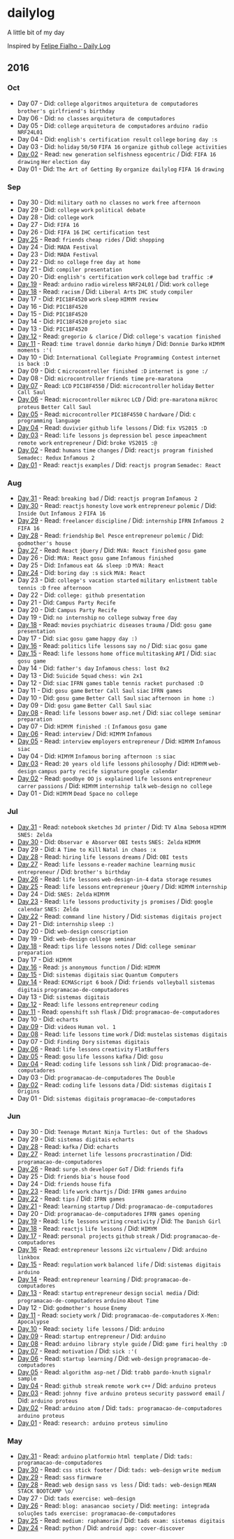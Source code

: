 # dailylog

A little bit of my day

Inspired by [Felipe Fialho - Daily Log](https://github.com/LFeh/dailylog)

## 2016

### Oct

- Day 07 - Did: `college` `algoritmos` `arquitetura de computadores` `brother's girlfriend's birthday`
- Day 06 - Did: `no classes` `arquitetura de computadores`
- Day 05 - Did: `college` `arquitetura de computadores` `arduino radio NRF24L01`
- Day 04 - Did: `english's certification result` `college` `boring day :s`
- Day 03 - Did: `holiday` `50/50` `FIFA 16` `organize github` `college activities`
- [Day 02](/log/2016-10-02.md) - Read: `new generation` `selfishness` `egocentric` / Did: `FIFA 16` `drawing` `Her` `election day`
- Day 01 - Did: `The Art of Getting By` `organize dailylog` `FIFA 16` `drawing`

### Sep

- Day 30 - Did: `military oath` `no classes` `no work` `free afternoon`
- Day 29 - Did: `college` `work` `political debate`
- Day 28 - Did: `college` `work`
- Day 27 - Did: `FIFA 16`
- Day 26 - Did: `FIFA 16` `IHC certification test`
- [Day 25](/log/2016-09-25.md) - Read: `friends` `cheap rides` / Did: `shopping`
- Day 24 - Did: `MADA Festival`
- Day 23 - Did: `MADA Festival`
- Day 22 - Did: `no college` `free day at home`
- Day 21 - Did: `compiler presentation`
- Day 20 - Did: `english's certification` `work` `college` `bad traffic :#`
- [Day 19](/log/2016-09-19.md) - Read: `arduino` `radio` `wireless` `NRF24L01` / Did: `work` `college`
- [Day 18](/log/2016-09-18.md) - Read: `racism` / Did: `Liberal Arts` `IHC study` `compiler`
- Day 17 - Did: `PIC18F4520` `work` `sleep` `HIMYM review`
- Day 16 - Did: `PIC18F4520`
- Day 15 - Did: `PIC18F4520`
- Day 14 - Did: `PIC18F4520` `projeto siac`
- Day 13 - Did: `PIC18F4520`
- [Day 12](/log/2016-09-12.md) - Read: `gregorio & clarice` / Did: `college's vacation finished`
- [Day 11](/log/2016-09-11.md) - Read: `time travel` `donnie darko` `himym` / Did: `Donnie Darko` `HIMYM moments :'(`
- Day 10 - Did: `International Collegiate Programming Contest` `internet is back :D`
- Day 09 - Did: `C` `microcontroller finished :D` `internet is gone :/`
- Day 08 - Did: `microcontroller` `friends time` `pre-maratona`
- [Day 07](/log/2016-09-07.md) - Read: `LCD` `PIC18F4550` / Did: `microcontroller` `holiday` `Better Call Saul`
- [Day 06](/log/2016-09-06.md) - Read: `microcontroller` `mikroc` `LCD` / Did: `pre-maratona` `mikroc` `proteus` `Better Call Saul`
- [Day 05](/log/2016-09-05.md) - Read: `microcontroller` `PIC18F4550` `C` `hardware` / Did: `c programming language`
- [Day 04](/log/2016-09-04.md) - Read: `duvivier` `github` `life lessons` / Did: `fix VS2015 :D`
- [Day 03](/log/2016-09-03.md) - Read: `life lessons` `js` `depression` `bel pesce` `impeachment` `remote work` `entrepreneur` / Did: `broke VS2015 :@`
- [Day 02](/log/2016-09-02.md) - Read: `humans` `time` `changes` / Did: `reactjs program finished` `Semadec: Redux` `Infamous 2`
- [Day 01](/log/2016-09-01.md) - Read: `reactjs` `examples` / Did: `reactjs program` `Semadec: React`

### Aug

- [Day 31](/log/2016-08-31.md) - Read: `breaking bad` / Did: `reactjs program` `Infamous 2`
- [Day 30](/log/2016-08-30.md) - Read: `reactjs` `honesty` `love` `work` `entrepreneur` `polemic` / Did: `Inside Out` `Infamous 2` `FIFA 16`
- [Day 29](/log/2016-08-29.md) - Read: `freelancer` `discipline` / Did: `internship` `IFRN` `Infamous 2` `FIFA 16`
- [Day 28](/log/2016-08-28.md) - Read: `friendship` `Bel Pesce` `entrepreneur` `polemic` / Did: `godmother's house`
- [Day 27](/log/2016-08-27.md) - Read: `React` `jQuery` / Did: `MVA: React finished` `gosu game`
- Day 26 - Did: `MVA: React` `gosu game` `Infamous finished`
- Day 25 - Did: `Infamous` `eat && sleep :D` `MVA: React`
- [Day 24](/log/2016-08-24.md) - Did: `boring day :s` `sick` `MVA: React`
- Day 23 - Did: `college's vacation started` `military enlistment` `table tennis :D` `free afternoon`
- Day 22 - Did: `college: github presentation`
- Day 21 - Did: `Campus Party Recife`
- Day 20 - Did: `Campus Party Recife`
- Day 19 - Did: `no internship` `no college` `subway` `free day`
- [Day 18](/log/2016-08-18.md) - Read: `movies` `psychiatric diseases` `trauma` / Did: `gosu game presentation`
- Day 17 - Did: `siac` `gosu game` `happy day :)`
- [Day 16](/log/2016-08-16.md) - Read: `politics` `life lessons` `say no` / Did: `siac` `gosu game`
- [Day 15](/log/2016-08-15.md) - Read: `life lessons` `home office` `multitasking` `API` / Did: `siac` `gosu game`
- Day 14 - Did: `father's day` `Infamous` `chess: lost 0x2`
- Day 13 - Did: `Suicide Squad` `chess: win 2x1`
- Day 12 - Did: `siac` `IFRN games` `table tennis racket purchased :D`
- Day 11 - Did: `gosu game` `Better Call Saul` `siac` `IFRN games`
- Day 10 - Did: `gosu game` `Better Call Saul` `siac` `afternoon in home :)`
- Day 09 - Did: `gosu game` `Better Call Saul` `siac`
- [Day 08](/log/2016-08-08.md) - Read: `life lessons` `bower` `asp.net` / Did: `siac` `college seminar preparation`
- Day 07 - Did: `HIMYM finished :(` `Infamous` `gosu game`
- [Day 06](/log/2016-08-06.md) - Read: `interview` / Did: `HIMYM` `Infamous`
- [Day 05](/log/2016-08-05.md) - Read: `interview` `employers` `entrepreneur` / Did: `HIMYM` `Infamous` `siac`
- Day 04 - Did: `HIMYM` `Infamous` `boring afternoon :s` `siac`
- [Day 03](/log/2016-08-03.md) - Read: `20 years old` `life lessons` `philosophy` / Did: `HIMYM` `web-design` `campus party recife signature` `google calendar`
- [Day 02](/log/2016-08-02.md) - Read: `goodbye OO` `js explained` `life lessons` `entrepreneur` `carrer` `passions`  / Did: `HIMYM` `internship talk` `web-design` `no college`
- Day 01 - Did: `HIMYM` `Dead Space` `no college`

### Jul

- [Day 31](/log/2016-07-31.md) - Read: `notebook` `sketches` `3d printer` / Did: `TV Alma Sebosa` `HIMYM` `SNES: Zelda`
- [Day 30](/log/2016-07-30.md) - Did: `Observar e Absorver` `OBI tests` `SNES: Zelda` `HIMYM`
- Day 29 - Did: `A Time to Kill` `Natal in chaos :x`
- [Day 28](/log/2016-07-28.md) - Read: `hiring` `life lessons` `dreams` / Did: `OBI tests`
- [Day 27](/log/2016-07-27.md) - Read: `life lessons` `e-reader` `machine learning` `music` `entrepreneur` / Did: `brother's birthday`
- [Day 26](/log/2016-07-26.md) - Read: `life lessons` `web-design-in-4` `data storage` `resumes`
- [Day 25](/log/2016-07-25.md) - Read: `life lessons` `entrepreneur` `jQuery` / Did: `HIMYM` `internship`
- Day 24 - Did: `SNES: Zelda` `HIMYM`
- [Day 23](/log/2016-07-23.md) - Read: `life lessons` `productivity` `js promises` / Did: `google calendar` `SNES: Zelda`
- [Day 22](/log/2016-07-22.md) - Read: `command line history` / Did: `sistemas digitais project`
- Day 21 - Did: `internship` `sleep :)`
- Day 20 - Did: `web-design` `conscription`
- Day 19 - Did: `web-design` `college seminar`
- [Day 18](/log/2016-07-18.md) - Read: `tips` `life lessons` `notes` / Did: `college seminar preparation`
- Day 17 - Did: `HIMYM`
- [Day 16](/log/2016-07-16.md) - Read: `js` `anonymous function` / Did: `HIMYM`
- [Day 15](/log/2016-07-15.md) - Did: `sistemas digitais` `siac` `Quantum Computers`
- [Day 14](/log/2016-07-14.md) - Read: `ECMAScript 6` `book` /  Did: `friends volleyball` `sistemas digitais` `programacao-de-computadores`
- Day 13 - Did: `sistemas digitais`
- [Day 12](/log/2016-07-12.md) - Read: `life lessons` `entrepreneur` `coding`
- [Day 11](/log/2016-07-11.md) - Read: `openshift` `ssh` `flask` / Did: `programacao-de-computadores`
- Day 10 - Did: `echarts`
- [Day 09](/log/2016-07-09.md) - Did: `videos` `Human vol. 1`
- [Day 08](/log/2016-07-08.md) - Read: `life lessons` `time` `work` / Did: `mustelas` `sistemas digitais`
- Day 07 - Did: `Finding Dory` `sistemas digitais`
- [Day 06](/log/2016-07-06.md) - Read: `life lessons` `creativity` `FlatBuffers`
- [Day 05](/log/2016-07-05.md) - Read: `gosu` `life lessons` `kafka` / Did: `gosu`
- [Day 04](/log/2016-07-04.md) - Read: `coding` `life lessons` `ssh` `link` / Did: `programacao-de-computadores`
- Day 03 - Did: `programacao-de-computadores` `The Double`
- [Day 02](/log/2016-07-02.md) - Read: `coding` `life lessons` `data` / Did: `sistemas digitais` `I Origins`
- Day 01 - Did: `sistemas digitais` `programacao-de-computadores`

### Jun

- Day 30 - Did: `Teenage Mutant Ninja Turtles: Out of the Shadows`
- Day 29 - Did: `sistemas digitais` `echarts`
- [Day 28](/log/2016-06-28.md) - Read: `kafka` / Did: `echarts`
- [Day 27](/log/2016-06-27.md) - Read: `internet` `life lessons` `procrastination` / Did: `programacao-de-computadores`
- [Day 26](/log/2016-06-26.md) - Read: `surge.sh` `developer` `GoT` / Did: `friends` `fifa`
- Day 25 - Did: `friends` `bia's house` `food`
- Day 24 - Did: `friends` `house` `fifa`
- [Day 23](/log/2016-06-23.md) - Read: `life` `work` `chartjs` / Did: `IFRN games` `arduino`
- [Day 22](/log/2016-06-22.md) - Read: `tips` / Did: `IFRN games`
- [Day 21](/log/2016-06-21.md) - Read: `learning` `startup` / Did: `programacao-de-computadores`
- Day 20 - Did: `programacao-de-computadores` `IFRN games opening`
- [Day 19](/log/2016-06-19.md) - Read: `life lessons` `writing` `creativity` / Did: `The Danish Girl`
- [Day 18](/log/2016-06-18.md) - Read: `reactjs` `life lessons` / Did: `HIMYM`
- [Day 17](/log/2016-06-17.md) - Read: `personal projects` `github` `streak` / Did: `programacao-de-computadores`
- [Day 16](/log/2016-06-16.md) - Read: `entrepreneur` `lessons` `i2c` `virtualenv` / Did: `arduino` `linkbox`
- [Day 15](/log/2016-06-15.md) - Read: `regulation` `work` `balanced life` / Did: `sistemas digitais` `arduino`
- [Day 14](/log/2016-06-14.md) - Read: `entrepreneur` `learning` / Did: `programacao-de-computadores`
- [Day 13](/log/2016-06-13.md) - Read: `startup` `entrepreneur` `design` `social media` / Did: `programacao-de-computadores` `arduino` `About Time`
- Day 12 - Did: `godmother's house` `Enemy`
- [Day 11](/log/2016-06-11.md) - Read: `society` `work` / Did: `programacao-de-computadores` `X-Men: Apocalypse`
- [Day 10](/log/2016-06-10.md) - Read: `society life lessons` / Did: `arduino`
- [Day 09](/log/2016-06-09.md) - Read: `startup entrepreneur` / Did: `arduino`
- [Day 08](/log/2016-06-08.md) - Read: `arduino library style guide` / Did: `game firi` `healthy :D`
- [Day 07](/log/2016-06-07.md) - Read: `motivation` / Did: `sick :'(`
- [Day 06](/log/2016-06-06.md) - Read: `startup learning` / Did: `web-design` `programacao-de-computadores`
- [Day 05](/log/2016-06-05.md) - Read: `algorithm asp-net` / Did: `trabb pardo-knuth` `signalr sample`
- [Day 04](/log/2016-06-04.md) - Read: `github streak` `remote work` `c++` / Did: `arduino proteus`
- [Day 03](/log/2016-06-03.md) - Read: `johnny five arduino proteus` `security password email` / Did: `arduino proteus`
- [Day 02](/log/2016-06-02.md) - Read: `arduino atom` / Did: `tads: programacao-de-computadores` `arduino proteus`
- [Day 01](/log/2016-06-01.md) - Read: `research: arduino proteus simulino`

### May

- [Day 31](/log/2016-05-31.md) - Read: `arduino` `platformio` `html template` / Did: `tads: programacao-de-computadores`
- [Day 30](/log/2016-05-30.md) - Read: `css stick footer` / Did: `tads: web-design` `write medium`
- [Day 29](/log/2016-05-29.md) - Read: `sass` `firmware`
- [Day 28](/log/2016-05-28.md) - Read: `web design` `sass vs less` / Did: `tads: web-design` `MEAN STACK BOOTCAMP \o/`
- Day 27 - Did: `tads exercise: web-design`
- [Day 26](/log/2016-05-26.md) - Read: `blog: anasancao society` / Did: `meeting: integrada soluções` `tads exercise: programacao-de-computadores`
- [Day 25](/log/2016-05-25.md) - Read: `medium: raphamorim` / Did: `tads exam: sistemas digitais`
- [Day 24](/log/2016-05-24.md) - Read: `python` / Did: `android app: cover-discover`
